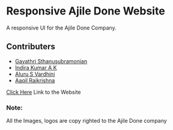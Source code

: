 # Responsive Ajile Done Website

A responsive UI for the Ajile Done Company.

## Contributers
- [Gayathri Sthanusubramonian](https://github.com/Gayathri2522)
- [Indira Kumar A K](https://github.com/Indira-kumar)
- [Aluru S Vardhini](https://github.com/vardhinialuru05)
- [Aaqil Rajkrishna](https://github.com/aaqilrk)

[Click Here](https://indira-kumar.github.io/Responsive-Ajile-Done/) Link to the Website
### Note:
All the Images, logos are copy righted to the Ajile Done company
